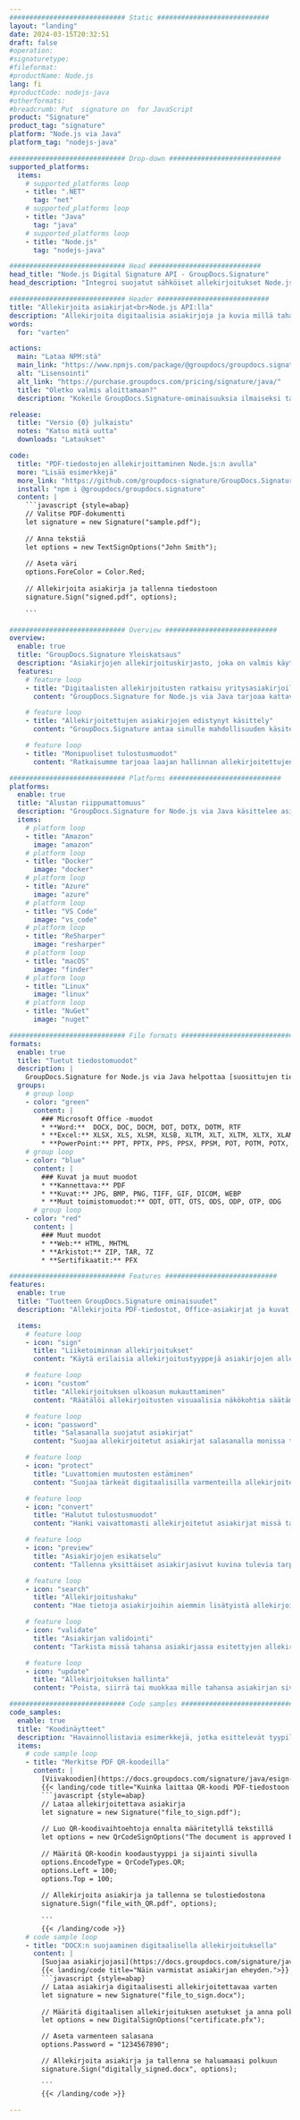 ```yaml
---
############################# Static ############################
layout: "landing"
date: 2024-03-15T20:32:51
draft: false
#operation: 
#signaturetype: 
#fileformat: 
#productName: Node.js
lang: fi
#productCode: nodejs-java
#otherformats: 
#breadcrumb: Put  signature on  for JavaScript
product: "Signature"
product_tag: "signature"
platform: "Node.js via Java"
platform_tag: "nodejs-java"

############################# Drop-down ############################
supported_platforms:
  items:
    # supported_platforms loop
    - title: ".NET"
      tag: "net"
    # supported_platforms loop
    - title: "Java"
      tag: "java"
    # supported_platforms loop
    - title: "Node.js"
      tag: "nodejs-java"

############################# Head ############################
head_title: "Node.js Digital Signature API - GroupDocs.Signature"
head_description: "Integroi suojatut sähköiset allekirjoitukset Node.js-sovelluksiin GroupDocs.Signaturen kanssa. Virtaviivaista asiakirjojen allekirjoittamisen työnkulkuja helposti ja tehokkaasti."

############################# Header ############################
title: "Allekirjoita asiakirjat<br>Node.js API:lla"
description: "Allekirjoita digitaalisia asiakirjoja ja kuvia millä tahansa alustalla käyttämällä ohjelmoijille ja loppukäyttäjille joustavia API- ja sovelluspohjaisia ​​ratkaisujamme."
words:
  for: "varten"

actions:
  main: "Lataa NPM:stä"
  main_link: "https://www.npmjs.com/package/@groupdocs/groupdocs.signature/"
  alt: "Lisensointi"
  alt_link: "https://purchase.groupdocs.com/pricing/signature/java/"
  title: "Oletko valmis aloittamaan?"
  description: "Kokeile GroupDocs.Signature-ominaisuuksia ilmaiseksi tai pyydä lisenssi"

release:
  title: "Versio {0} julkaistu"
  notes: "Katso mitä uutta"
  downloads: "Lataukset"

code:
  title: "PDF-tiedostojen allekirjoittaminen Node.js:n avulla"
  more: "Lisää esimerkkejä"
  more_link: "https://github.com/groupdocs-signature/GroupDocs.Signature-for-Node.js-via-Java/"
  install: "npm i @groupdocs/groupdocs.signature"
  content: |
    ```javascript {style=abap}   
    // Valitse PDF-dokumentti
    let signature = new Signature("sample.pdf");
    
    // Anna tekstiä
    let options = new TextSignOptions("John Smith");
    
    // Aseta väri
    options.ForeColor = Color.Red;
    
    // Allekirjoita asiakirja ja tallenna tiedostoon
    signature.Sign("signed.pdf", options);
    
    ```

############################# Overview ############################
overview:
  enable: true
  title: "GroupDocs.Signature Yleiskatsaus"
  description: "Asiakirjojen allekirjoituskirjasto, joka on valmis käytettäväksi Node.js-sovelluksissa"
  features:
    # feature loop
    - title: "Digitaalisten allekirjoitusten ratkaisu yritysasiakirjoille Node.js:n avulla"
      content: "GroupDocs.Signature for Node.js via Java tarjoaa kattavan joukon digitaalisia allekirjoitusvaihtoehtoja PDF-, Office-asiakirjoille ja kuville. Saatavilla on tekstiä, viivakoodeja, kuvia, digitaalisia varmenteita ja metatietoja. Virtaviivainen asiakirjojen käsittely varmistaa tehokkuuden."

    # feature loop
    - title: "Allekirjoitettujen asiakirjojen edistynyt käsittely"
      content: "GroupDocs.Signature antaa sinulle mahdollisuuden käsitellä allekirjoitettuja asiakirjoja. Etsi ja vahvista allekirjoitukset useilla eri kriteereillä. Lisäksi voit poimia yksityiskohtaisia ​​asiakirjatietoja tai luoda esikatselukuvia sivuista."

    # feature loop
    - title: "Monipuoliset tulostusmuodot"
      content: "Ratkaisumme tarjoaa laajan hallinnan allekirjoitettujen asiakirjojen tulostusmuodolle. Sijoita allekirjoitukset tarkasti mille tahansa sivulle ja muokkaa niiden ulkoasua. Tallenna allekirjoitetut asiakirjat useissa tuetuissa muodoissa ja valinnaisesti suojaa ne salasanoilla."

############################# Platforms ############################
platforms:
  enable: true
  title: "Alustan riippumattomuus"
  description: "GroupDocs.Signature for Node.js via Java käsittelee asiakirjoja eri käyttöjärjestelmissä"
  items:
    # platform loop
    - title: "Amazon"
      image: "amazon"
    # platform loop
    - title: "Docker"
      image: "docker"
    # platform loop
    - title: "Azure"
      image: "azure"
    # platform loop
    - title: "VS Code"
      image: "vs_code"
    # platform loop
    - title: "ReSharper"
      image: "resharper"
    # platform loop
    - title: "macOS"
      image: "finder"
    # platform loop
    - title: "Linux"
      image: "linux"
    # platform loop
    - title: "NuGet"
      image: "nuget"

############################# File formats ############################
formats:
  enable: true
  title: "Tuetut tiedostomuodot"
  description: |
    GroupDocs.Signature for Node.js via Java helpottaa [suosittujen tiedostomuotojen](https://docs.groupdocs.com/signature/java/supported-document-formats/) toimintoja.
  groups:
    # group loop
    - color: "green"
      content: |
        ### Microsoft Office -muodot
        * **Word:**  DOCX, DOC, DOCM, DOT, DOTX, DOTM, RTF
        * **Excel:** XLSX, XLS, XLSM, XLSB, XLTM, XLT, XLTM, XLTX, XLAM, SXC, SpreadsheetML
        * **PowerPoint:** PPT, PPTX, PPS, PPSX, PPSM, POT, POTM, POTX, PPTM
    # group loop
    - color: "blue"
      content: |
        ### Kuvat ja muut muodot
        * **Kannettava:** PDF
        * **Kuvat:** JPG, BMP, PNG, TIFF, GIF, DICOM, WEBP
        * **Muut toimistomuodot:** ODT, OTT, OTS, ODS, ODP, OTP, ODG
      # group loop
    - color: "red"
      content: |
        ### Muut muodot
        * **Web:** HTML, MHTML
        * **Arkistot:** ZIP, TAR, 7Z
        * **Sertifikaatit:** PFX

############################# Features ############################
features:
  enable: true
  title: "Tuotteen GroupDocs.Signature ominaisuudet"
  description: "Allekirjoita PDF-tiedostot, Office-asiakirjat ja kuvat digitaalisilla allekirjoituksilla"

  items:
    # feature loop
    - icon: "sign"
      title: "Liiketoiminnan allekirjoitukset"
      content: "Käytä erilaisia ​​allekirjoitustyyppejä asiakirjojen allekirjoittamiseen. Aseta digitaaliset allekirjoitukset tarkasti mihin tahansa sivun paikkaan."

    # feature loop
    - icon: "custom"
      title: "Allekirjoituksen ulkoasun mukauttaminen"
      content: "Räätälöi allekirjoitusten visuaalisia näkökohtia säätämällä väriä, fonttia, reunoja, kiertoa ja muuta halutun tuloksen saavuttamiseksi."

    # feature loop
    - icon: "password"
      title: "Salasanalla suojatut asiakirjat"
      content: "Suojaa allekirjoitetut asiakirjat salasanalla monissa tuetuissa asiakirjamuodoissa turvallisuuden lisäämiseksi."

    # feature loop
    - icon: "protect"
      title: "Luvattomien muutosten estäminen"
      content: "Suojaa tärkeät digitaalisilla varmenteilla allekirjoitetut liikeasiakirjat luvattomilta muutoksilta."

    # feature loop
    - icon: "convert"
      title: "Halutut tulostusmuodot"
      content: "Hanki vaivattomasti allekirjoitetut asiakirjat missä tahansa tuetussa muodossa. Muunna MS Word -asiakirjat PDF-muotoon helposti."

    # feature loop
    - icon: "preview"
      title: "Asiakirjojen esikatselu"
      content: "Tallenna yksittäiset asiakirjasivut kuvina tulevia tarpeita varten."

    # feature loop
    - icon: "search"
      title: "Allekirjoitushaku"
      content: "Hae tietoja asiakirjoihin aiemmin lisätyistä allekirjoituksista."

    # feature loop
    - icon: "validate"
      title: "Asiakirjan validointi"
      content: "Tarkista missä tahansa asiakirjassa esitettyjen allekirjoitusten aitous."

    # feature loop
    - icon: "update"
      title: "Allekirjoituksen hallinta"
      content: "Poista, siirrä tai muokkaa mille tahansa asiakirjan sivulle asetettuja allekirjoituksia."

############################# Code samples ############################
code_samples:
  enable: true
  title: "Koodinäytteet"
  description: "Havainnollistavia esimerkkejä, jotka esittelevät tyypillisiä GroupDocs.Signature for Node.js via Java-toimintoja"
  items:
    # code sample loop
    - title: "Merkitse PDF QR-koodeilla"
      content: |
        [Viivakoodien](https://docs.groupdocs.com/signature/java/esign-document-with-qr-code-signature/) sisällyttäminen tietyille PDF-dokumenttisivuille voi virtaviivaistaa liiketoimintaprosesseja. Tässä osiossa on esimerkki QR-koodin lisäämisestä käyttämällä GroupDocs.Signature for Node.js via Java.
        {{< landing/code title="Kuinka laittaa QR-koodi PDF-tiedostoon.">}}
        ```javascript {style=abap}
        // Lataa allekirjoitettava asiakirja
        let signature = new Signature("file_to_sign.pdf");
        
        // Luo QR-koodivaihtoehtoja ennalta määritetyllä tekstillä
        let options = new QrCodeSignOptions("The document is approved by John Smith");
        
        // Määritä QR-koodin koodaustyyppi ja sijainti sivulla
        options.EncodeType = QrCodeTypes.QR;
        options.Left = 100;
        options.Top = 100;
            
        // Allekirjoita asiakirja ja tallenna se tulostiedostona
        signature.Sign("file_with_QR.pdf", options);
        
        ```
        {{< /landing/code >}}
    # code sample loop
    - title: "DOCX:n suojaaminen digitaalisella allekirjoituksella"
      content: |
        [Suojaa asiakirjojasi](https://docs.groupdocs.com/signature/java/esign-document-with-digital-signature/) digitaalisiin varmenteisiin perustuvilla allekirjoituksilla. Digitaalinen allekirjoitus suojaa yrityksesi asiakirjoja sisällön muuttumiselta.
        {{< landing/code title="Näin varmistat asiakirjan eheyden.">}}
        ```javascript {style=abap}   
        // Lataa asiakirja digitaalisesti allekirjoitettavaa varten
        let signature = new Signature("file_to_sign.docx");
        
        // Määritä digitaalisen allekirjoituksen asetukset ja anna polku varmennetiedostoon
        let options = new DigitalSignOptions("certificate.pfx");

        // Aseta varmenteen salasana
        options.Password = "1234567890";

        // Allekirjoita asiakirja ja tallenna se haluamaasi polkuun
        signature.Sign("digitally_signed.docx", options);

        ```
        {{< /landing/code >}}

---
```

